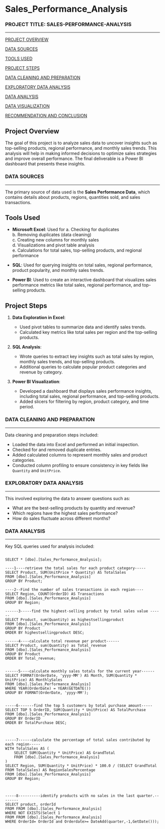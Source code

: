 # Sales_Performance_Analysis

### PROJECT TITLE: SALES-PERFORMANCE-ANALYSIS
---
[PROJECT OVERVIEW](#project-overview)

[DATA SOURCES](#data-sources)

[TOOLS USED](#tools-used)

[PROJECT STEPS](#project-steps)

[DATA CLEANING AND PREPARATION](#data-cleaning-and-preparation)

[EXPLORATORY DATA ANALYSIS](#exploratory-data-analysis)

[DATA ANALYSIS](#data-analysis)

[DATA VISUALIZATION](#data-visualization)

[RECOMMENDATION AND CONCLUSION](#recommendation-and-conclusion)


## Project Overview
The goal of this project is to analyze sales data to uncover insights such as top-selling products, regional performance, and monthly sales trends. This analysis will help in making informed decisions to optimize sales strategies and improve overall performance. The final deliverable is a Power BI dashboard that presents these insights.

### DATA SOURCES
---
The primary source of data used is the **Sales Performance Data**, which contains details about products, regions, quantities sold, and sales transactions.

## Tools Used
- **Microsoft Excel**: Used for
  a. Checking for duplicates  
  b. Removing duplicates (data cleaning)  
  c. Creating new columns for monthly sales  
  d. Visualizations and pivot table analysis  
  e. Calculations for total sales, top-selling products, and regional performance  
  
- **SQL**: Used for querying insights on total sales, regional performance, product popularity, and monthly sales trends.
  
- **Power BI**: Used to create an interactive dashboard that visualizes sales performance metrics like total sales, regional performance, and top-selling products.

## Project Steps
1. **Data Exploration in Excel**:
   - Used pivot tables to summarize data and identify sales trends.
   - Calculated key metrics like total sales per region and the top-selling products.

2. **SQL Analysis**:
   - Wrote queries to extract key insights such as total sales by region, monthly sales trends, and top-selling products.
   - Additional queries to calculate popular product categories and revenue by category.

3. **Power BI Visualization**:
   - Developed a dashboard that displays sales performance insights, including total sales, regional performance, and top-selling products.
   - Added slicers for filtering by region, product category, and time period.

### DATA CLEANING AND PREPARATION
---
Data cleaning and preparation steps included:
- Loaded the data into Excel and performed an initial inspection.
- Checked for and removed duplicate entries.
- Added calculated columns to represent monthly sales and product categories.
- Conducted column profiling to ensure consistency in key fields like `Quantity` and `UnitPrice`.

### EXPLORATORY DATA ANALYSIS
---
This involved exploring the data to answer questions such as:
- What are the best-selling products by quantity and revenue?
- Which regions have the highest sales performance?
- How do sales fluctuate across different months?

### DATA ANALYSIS
---
Key SQL queries used for analysis included:

```

SELECT * [dbo].[Sales_Performance_Analysis];

----1----retrieve the total sales for each product category-----
SELECT Product, SUM(UnitPrice * Quantity) AS TotalSales
FROM [dbo].[Sales_Performance_Analysis]
GROUP BY Product;

----2--Find the number of sales transactions in each region----
SELECT Region, COUNT(OrderID) AS Transactions
FROM [dbo].[Sales_Performance_Analysis]
GROUP BY Region;

------3-----find the highest-selling product by total sales value ------
SELECT Product, sum(Quantity) as highestsellingproduct
FROM [dbo].[Sales_Performance_Analysis]
GROUP BY Product
ORDER BY highestsellingproduct DESC;

------4----calculate total revenue per product------
SELECT Product, sum(Quantity) as Total_revenue
FROM [dbo].[Sales_Performance_Analysis]
GROUP BY Product
ORDER BY Total_revenue;


------5----calculate monthly sales totals for the current year------
SELECT FORMAT(OrderDate, 'yyyy-MM') AS Month, SUM(Quantity * UnitPrice) AS MonthlySales
FROM [dbo].[Sales_Performance_Analysis]
WHERE YEAR(OrderDate) = YEAR(GETDATE())
GROUP BY FORMAT(OrderDate, 'yyyy-MM');


-----6-------find the top 5 customers by total purchase amount-----
SELECT TOP 5 OrderID, SUM(Quantity * UnitPrice) AS TotalPurchase
FROM [dbo].[Sales_Performance_Analysis]
GROUP BY OrderID
ORDER BY TotalPurchase DESC;



-----7------calculate the percentage of total sales contributed by each region-----
WITH TotalSales AS (
    SELECT SUM(Quantity * UnitPrice) AS GrandTotal
    FROM [dbo].[Sales_Performance_Analysis]
)
SELECT Region, SUM(Quantity * UnitPrice) * 100.0 / (SELECT GrandTotal FROM TotalSales) AS RegionSalesPercentage
FROM [dbo].[Sales_Performance_Analysis]
GROUP BY Region;



-----8----------identify products with no sales in the last quarter.--------
SELECT product, orderId
FROM FROM [dbo].[Sales_Performance_Analysis]
WHERE NOT EXISTS(Select 1
FROM FROM [dbo].[Sales_Performance_Analysis]
WHERE OrderId= OrderId and Orderdate>= DateAdd(quarter,-1,GetDate()));



